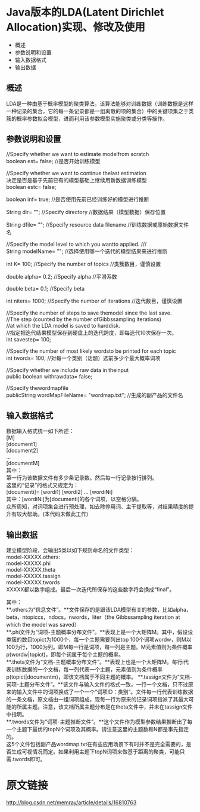 # Java版本的LDA(Latent Dirichlet Allocation)实现、修改及使用
* 概述
* 参数说明和设置
* 输入数据格式
* 输出数据

## 概述
LDA是一种由基于概率模型的聚类算法。该算法能够对训练数据（训练数据是这样一种记录的集合，它的每一条记录都是一组离散的项的集合）中的关键项集之于类簇的概率参数拟合模型，进而利用该参数模型实施聚类或分类等操作。

## 参数说明和设置
//Specify whether we want to estimate modelfrom scratch<br>
boolean est= false;  //是否开始训练模型<br>

//Specify whether we want to continue thelast estimation<br>
决定是否是基于先前已有的模型基础上继续用新数据训练模型<br>
boolean estc= false;<br>

boolean inf= true;  //是否使用先前已经训练好的模型进行推断<br>

String dir= "";  //Specify directory //数据结果（模型数据）保存位置<br>

String dfile= "";  //Specify resource data filename  //训练数据或原始数据文件名<br>

//Specify the model level to which you wantto applied. ///<br>
String modelName= "";  //选择使用哪一个迭代的模型结果来进行推断<br>

int K= 100;  //Specify the number of topics //类簇数目，谨慎设置<br>

double alpha= 0.2;  //Specify alpha //平滑系数<br>

double beta= 0.1;  //Specify beta<br>

int niters= 1000;  //Specify the number of iterations  //迭代数目，谨慎设置<br>

//Specify the number of steps to save themodel since the last save.<br>
//The step (counted by the number ofGibbssampling iterations)<br>
//at which the LDA model is saved to harddisk.<br>
//指定把迭代结果模型保存到硬盘上的迭代跨度，即每迭代10次保存一次。<br>
int savestep= 100;<br>

//Specify the number of most likely wordsto be printed for each topic<br>
int twords= 100;  //对每一个类别（话题）选前多少个最大概率词项<br>

//Specify whether we include raw data in theinput<br>
public boolean withrawdata= false; <br>

//Specify thewordmapfile<br>
publicString wordMapFileName= "wordmap.txt";  //生成的副产品的文件名<br>

## 输入数据格式
数据输入格式统一如下所述：<br>
[M]  
[document1]  
[document2]  
...  
[documentM]  
其中：  
第一行为该数据文件有多少条记录数。然后每一行记录按行排列。  
这里的“记录”的格式又规定为：  
[documenti]= [wordi1] [wordi2] ... [wordiNi]  
其中：[wordiNi]为[documenti]的各个词项，以空格分隔。  
众所周知，对词项集合进行预处理，如去除停用词、主干提取等，对结果精度的提升有较大帮助。(本代码未做此工作)  

## 输出数据
建立模型阶段，会输出5类以如下规则命名的文件类型：  
model-XXXXX.others:  
model-XXXXX.phi  
model-XXXXX.theta  
model-XXXXX.tassign  
model-XXXXX.twords  
XXXXX都以数字组成。最后一次迭代所保存的这些数字将会换成“final”。  

其中：  
**.others为“信息文件”。**文件保存的是跟该LDA模型有关的参数，比如alpha，beta，ntopiccs，ndocs，nwords，liter（the Gibbssampling iteration at which the model was saved）<br>
**.phi文件为“词项-主题概率分布文件”。**表现上是一个大矩阵M。其中，假设设类簇的数目topict为1000个，每一个主题需要列出top 100个词项wordw，则M以100为行，1000为列。即M每一行是词项，每一列是主题。M元素值则为条件概率p(wordw|topict)，即每个词属于每个主题的概率。<br>
**.theta文件为“文档-主题概率分布文件”。**表现上也是一个大矩阵M。每行i代表训练数据的一个文档，每一列代表一个主题，元素值则为条件概率 p(topict|documentm)，即该文档属于不同主题的概率。
**.tassign文件为“文档-词项-主题分布文件”。**该文件与输入文件的格式一致，一行一个文档，只不过原来的输入文件中的词项换成了一个一个“词项ID：类别”。文件每一行代表训练数据的一条文档，原文档由一组词项组成，现每一行为原来的记录词项指派了其最大可能的所属主题。注意，该文档所属主题分布是在theta文件中，并未在tassign文件中指明。<br>
**.twords文件为“词项-主题推断文件”。**这个文件作为模型参数结果推断出了每一个主题下最优的topN个词项及其概率。请注意这里的主题数和N都是事先指定的。<br>
这5个文件包括副产品wordmap.txt在有些应用场景下有时并不是完全需要的，是否生成可视情况而定。如果利用主题下topN词项来做基于距离的聚类，可能只需.twords即可。  

# 原文链接
http://blog.csdn.net/memray/article/details/16810763
